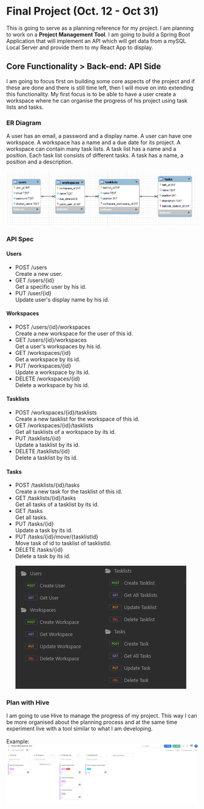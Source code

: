 # Final Project (Oct. 12 - Oct 31)
This is going to serve as a planning reference for my project. I am planning to work on a **Project
Management Tool**. I am going to build a Spring Boot Application that will implement an API which will
get data from a mySQL Local Server and provide them to my React App to display.

## Core Functionality > Back-end: API Side
I am going to focus first on building some core aspects of the project and if these are done and 
there is still time left, then I will move on into extending this functionality. My first focus is
to be able to have a user create a workspace where he can organise the progress of his project using
task lists and tasks.

### ER Diagram
A user has an email, a password and a display name. A user can have one workspace. A workspace has a 
name and a due date for its project. A workspace can contain many task lists. A task list has a name 
and a position. Each task list consists of different tasks. A task has a name, a position and a description.
<br><br>
![er-diagram-img](assets/ER_Diagram.png)

### API Spec
#### Users
- POST /users <br> Create a new user.
- GET /users/{id} <br> Get a specific user by his id.
- PUT /user/{id} <br> Update user's display name by his id.
#### Workspaces
- POST /users/{id}/workspaces <br> Create a new workspace for the user of this id.
- GET /users/{id}/workspaces <br> Get a user's workspaces by his id.
- GET /workspaces/{id} <br> Get a workspace by its id.
- PUT /workspaces/{id} <br> Update a workspace by its id.
- DELETE /workspaces/{id} <br> Delete a workspace by his id.
#### Tasklists
- POST /workspaces/{id}/tasklists <br> Create a new tasklist for the workspace of this id.
- GET /workspaces/{id}/tasklists <br> Get all tasklists of a workspace by its id.
- PUT /tasklists/{id} <br> Update a tasklist by its id.
- DELETE /tasklists/{id} <br> Delete a tasklist by its id.
#### Tasks
- POST /tasklists/{id}/tasks <br> Create a new task for the tasklist of this id.
- GET /tasklists/{id}/tasks <br> Get all tasks of a tasklist by its id.
- GET /tasks <br> Get all tasks.
- PUT /tasks/{id} <br> Update a task by its id.
- PUT /tasks/{id}/move/{tasklistId} <br> Move task of id to tasklist of tasklistId.
- DELETE /tasks/{id} <br> Delete a task by its id.
<br><br>
![endpoints-img](assets/Endpoints.PNG)

### Plan with Hive
I am going to use Hive to manage the progress of my project. This way I can be more organised about
the planning process and at the same time experiment live with a tool similar to what I am developing.
<br><br>
Example:
![hive-in-action-img](assets/Hive-Live-Example.png)
